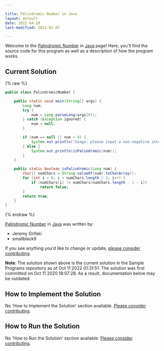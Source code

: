 ```yaml
---

title: Palindromic Number in Java
layout: default
date: 2022-04-28
last-modified: 2023-02-07

---
```


Welcome to the [Palindromic Number](https://sampleprograms.io/projects/palindromic-number) in [Java](https://sampleprograms.io/languages/java) page! Here, you'll find the source code for this program as well as a description of how the program works.

## Current Solution

{% raw %}

```java
public class PalindromicNumber {

    public static void main(String[] args) {
        Long num;
        try {
            num = Long.parseLong(args[0]);
        } catch (Exception ignored) {
            num = null;
        }

        if (num == null || num < 0) {
            System.out.println("Usage: please input a non-negative integer");
        } else {
            System.out.println(isPalindromic(num));
        }
    }

    public static boolean isPalindromic(Long num) {
        char[] numChars = String.valueOf(num).toCharArray();
        for (int i = 0; i < numChars.length / 2; i++) {
            if (numChars[i] != numChars[numChars.length - 1 - i])
                return false;
        }
        return true;
    }
}
```

{% endraw %}

[Palindromic Number](https://sampleprograms.io/projects/palindromic-number) in [Java](https://sampleprograms.io/languages/java) was written by:

- Jeremy Grifski
- smallblack9

If you see anything you'd like to change or update, [please consider contributing](https://github.com/TheRenegadeCoder/sample-programs).

**Note**: The solution shown above is the current solution in the Sample Programs repository as of Oct 11 2022 01:31:51. The solution was first committed on Oct 11 2020 18:07:28. As a result, documentation below may be outdated.

## How to Implement the Solution

No 'How to Implement the Solution' section available. [Please consider contributing](https://github.com/TheRenegadeCoder/sample-programs-website).

## How to Run the Solution

No 'How to Run the Solution' section available. [Please consider contributing](https://github.com/TheRenegadeCoder/sample-programs-website).